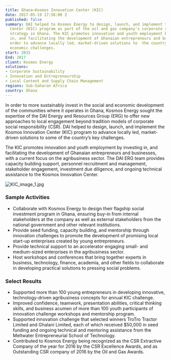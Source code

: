 ```yaml
---
title: Ghana—Kosmos Innovation Center (KIC)
date: 2017-05-19 17:58:00 Z
published: false
summary: DAI helped to Kosmos Energy to design, launch, and implement the Kosmos Innovation
  Center (KIC) program as part of the oil and gas company's corporate social investment
  strategy in Ghana. The KIC promotes innovation and youth employment by investing
  in, and facilitating the development of Ghanaian entrepreneurs and businesses in
  order to advance locally led, market-driven solutions to  the country's social and
  economic challenges.
start: 2015
End: 2017
client: Kosmos Energy
solutions:
- Corporate Sustainability
- Innovation and Entrepreneurship
- Local Content and Supply Chain Management
regions: Sub-Saharan Africa
country: Ghana
---
```


In order to more sustainably invest in the social and economic development of the communities where it operates in Ghana, Kosmos Energy sought the expertise of the DAI Energy and Resources Group (ERG) to offer new approaches to local engagement beyond tradition models of corporate social responsibility (CSR). DAI helped to design, launch, and implement the Kosmos Innovation Center (KIC) program to advance locally led, market-driven solutions to some of the country’s key challenges.

The KIC promotes innovation and youth employment by investing in, and facilitating the development of Ghanaian entrepreneurs and businesses, with a current focus on the agribusiness sector. The DAI ERG team provides capacity building support, personnel recruitment and management, stakeholder engagement, investment due diligence, and ongoing technical assistance to the Kosmos Innovation Center.

![KIC_image_1.jpg](/uploads/KIC_image_1.jpg)

### Sample Activities

* Collaborate with Kosmos Energy to design their flagship social investment program in Ghana, ensuring buy-in from internal stakeholders at the company as well as external stakeholders from the national government and other relevant institutions.
* Provide seed funding, capacity building, and mentorship through innovation challenges to promote the development of promising local start-up enterprises created by young entrepreneurs.
* Provide technical support to an accelerator engaging small- and medium-sized enterprises in the agribusiness sector.
* Host workshops and conferences that bring together experts in business, technology, finance, academia, and other fields to collaborate in developing practical solutions to pressing social problems.

### Select Results

* Supported more than 100 young entrepreneurs in developing innovative, technology-driven agribusiness concepts for annual KIC challenge.
* Improved confidence, teamwork, presentation abilities, critical thinking skills, and business acumen of more than 100 youth participants of innovation challenge workshops and mentorship program.
* Supported innovation challenge that selected winners TroTro Tractor Limited and Ghalani Limited, each of which received $50,000 in seed funding and ongoing technical and mentoring assistance from the Meltwater Entrepreneurial School of Technology.
* Contributed to Kosmos Energy being recognized as the CSR Extractive Company of the year for 2016 by the CSR Excellence Awards, and as Outstanding CSR company of 2016 by the Oil and Gas Awards.